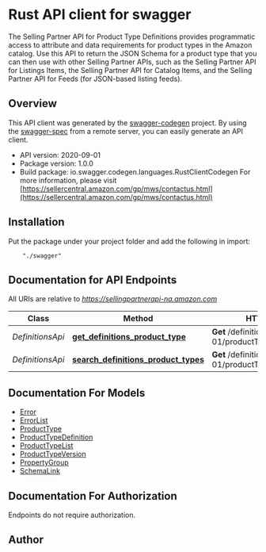 # Rust API client for swagger

The Selling Partner API for Product Type Definitions provides programmatic access to attribute and data requirements for product types in the Amazon catalog. Use this API to return the JSON Schema for a product type that you can then use with other Selling Partner APIs, such as the Selling Partner API for Listings Items, the Selling Partner API for Catalog Items, and the Selling Partner API for Feeds (for JSON-based listing feeds).

## Overview
This API client was generated by the [swagger-codegen](https://github.com/swagger-api/swagger-codegen) project.  By using the [swagger-spec](https://github.com/swagger-api/swagger-spec) from a remote server, you can easily generate an API client.

- API version: 2020-09-01
- Package version: 1.0.0
- Build package: io.swagger.codegen.languages.RustClientCodegen
For more information, please visit [https://sellercentral.amazon.com/gp/mws/contactus.html](https://sellercentral.amazon.com/gp/mws/contactus.html)

## Installation
Put the package under your project folder and add the following in import:
```
    "./swagger"
```

## Documentation for API Endpoints

All URIs are relative to *https://sellingpartnerapi-na.amazon.com*

Class | Method | HTTP request | Description
------------ | ------------- | ------------- | -------------
*DefinitionsApi* | [**get_definitions_product_type**](docs/DefinitionsApi.md#get_definitions_product_type) | **Get** /definitions/2020-09-01/productTypes/{productType} | 
*DefinitionsApi* | [**search_definitions_product_types**](docs/DefinitionsApi.md#search_definitions_product_types) | **Get** /definitions/2020-09-01/productTypes | 


## Documentation For Models

 - [Error](docs/Error.md)
 - [ErrorList](docs/ErrorList.md)
 - [ProductType](docs/ProductType.md)
 - [ProductTypeDefinition](docs/ProductTypeDefinition.md)
 - [ProductTypeList](docs/ProductTypeList.md)
 - [ProductTypeVersion](docs/ProductTypeVersion.md)
 - [PropertyGroup](docs/PropertyGroup.md)
 - [SchemaLink](docs/SchemaLink.md)


## Documentation For Authorization
 Endpoints do not require authorization.


## Author



